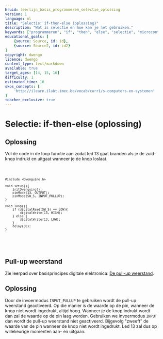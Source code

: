 ```yaml
---
hruid: leerlijn_basis_programmeren_selectie_oplossing
version: 1
language: nl
title: "Selectie: if-then-else (oplossing)"
description: "Wat is selectie en hoe kan je het gebruiken."
keywords: ["programmeren", "if", "then", "else", "selectie", "microcontroller", "µC", "arduino", "dwenguino"]
educational_goals: [
    {source: Source, id: id}, 
    {source: Source2, id: id2}
]
copyright: dwengo
licence: dwengo
content_type: text/markdown
available: true
target_ages: [14, 15, 16]
difficulty: 1
estimated_time: 10
skos_concepts: [
    'http://ilearn.ilabt.imec.be/vocab/curr1/s-computers-en-systemen'
]
teacher_exclusive: true
---
```


# Selectie: if-then-else (oplossing)


<div class="dwengo-content assignment">
    <h2 class="title">Oplossing</h2>
    <div class="content">
        Vul de code in de loop functie aan zodat led 13 gaat branden als je de zuid-knop indrukt en uitgaat wanneer je de knop loslaat. 
        <div class="dwengo-content dwengo-code-simulator">
        <pre>
<code class="language-cpp">

    #include <Dwenguino.h>

    void setup(){
        initDwenguino();
        pinMode(13, OUTPUT);
        pinMode(SW_S, INPUT_PULLUP);
    }

    void loop(){
        if (digitalRead(SW_S) == LOW){
            digitalWrite(13, HIGH);
        } else {
            digitalWrite(13, LOW);
        }
        delay(50);
    }
</code>
        </pre> 
        </div>
    </div>
</div>

## Pull-up weerstand
Zie leerpad over basisprincipes digitale elektronica: [De pull-up weerstand](@learning-object/leerlijn_invoer_basisprincipes_pull_up_weerstand/nl/1).


<div class="dwengo-content assignment">
    <h2 class="title">Oplossing</h2>
    <div class="content">
        Door de invoermodus <code class="language-cpp">INPUT_PULLUP</code> te gebruiken wordt de pull-up weerstand geactiveerd. Op die manier is de waarde op de pin, wanneer de knop niet wordt ingedrukt, altijd hoog. Wanneer je de knop indrukt wordt dan zal de waarde op de pin laag worden.
        Gebruiken we invoermodus <code class="language-cpp">INPUT</code> dan wordt de pull-up weerstand niet geactiveerd. Bijgevolg "zweeft" de waarde van de pin wanneer de knop niet wordt ingedrukt. Led 13 zal dus op willekeurige momenten aan- en uitgaan.
    </div>
</div>